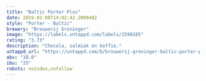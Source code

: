 ```yaml
---
title: "Baltic Porter Plus"
date: 2019-02-08T14:02:42.200948Z
style: "Porter - Baltic"
brewery: "Brouwerij Groninger"
image: "https://labels.untappd.com/labels/2598285"
rating: "3.73"
description: "Chocola, salmiak en koffie."
untappd_url: "https://untappd.com/b/brouwerij-groninger-baltic-porter-plus/2598285"
abv: "10.0"
ibu: "25"
robots: noindex,nofollow
---
```

